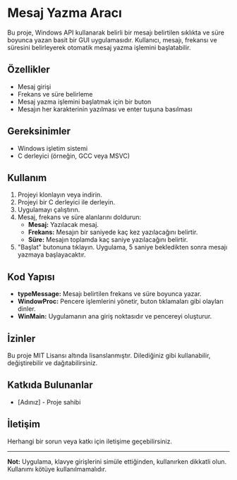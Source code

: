 # Mesaj Yazma Aracı

Bu proje, Windows API kullanarak belirli bir mesajı belirtilen sıklıkta ve süre boyunca yazan basit bir GUI uygulamasıdır. Kullanıcı, mesajı, frekansı ve süresini belirleyerek otomatik mesaj yazma işlemini başlatabilir.

## Özellikler

- Mesaj girişi
- Frekans ve süre belirleme
- Mesaj yazma işlemini başlatmak için bir buton
- Mesajın her karakterinin yazılması ve enter tuşuna basılması

## Gereksinimler

- Windows işletim sistemi
- C derleyici (örneğin, GCC veya MSVC)

## Kullanım

1. Projeyi klonlayın veya indirin.
2. Projeyi bir C derleyici ile derleyin.
3. Uygulamayı çalıştırın.
4. Mesaj, frekans ve süre alanlarını doldurun:
   - **Mesaj:** Yazılacak mesaj.
   - **Frekans:** Mesajın bir saniyede kaç kez yazılacağını belirtir.
   - **Süre:** Mesajın toplamda kaç saniye yazılacağını belirtir.
5. "Başlat" butonuna tıklayın. Uygulama, 5 saniye bekledikten sonra mesajı yazmaya başlayacaktır.

## Kod Yapısı

- **typeMessage:** Mesajı belirtilen frekans ve süre boyunca yazar.
- **WindowProc:** Pencere işlemlerini yönetir, buton tıklamaları gibi olayları dinler.
- **WinMain:** Uygulamanın ana giriş noktasıdır ve pencereyi oluşturur.

## İzinler

Bu proje MIT Lisansı altında lisanslanmıştır. Dilediğiniz gibi kullanabilir, değiştirebilir ve dağıtabilirsiniz.

## Katkıda Bulunanlar

- [Adınız] - Proje sahibi

## İletişim

Herhangi bir sorun veya katkı için iletişime geçebilirsiniz.

---

**Not:** Uygulama, klavye girişlerini simüle ettiğinden, kullanırken dikkatli olun. Kullanımı kötüye kullanılmamalıdır.
